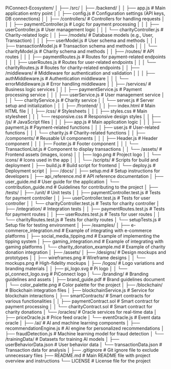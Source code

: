 PiConnect-Ecosystem/
│
├── /src/
│   ├── /backend/
│   │   ├── app.js                     # Main application entry point
│   │   ├── config.js                  # Configuration settings (API keys, DB connections)
│   │   ├── /controllers/              # Controllers for handling requests
│   │   │   ├── paymentController.js    # Logic for payment processing
│   │   │   ├── userController.js       # User management logic
│   │   │   └── charityController.js    # Charity-related logic
│   │   ├── /models/                   # Database models (e.g., User, Transaction)
│   │   │   ├── userModel.js            # User schema and methods
│   │   │   ├── transactionModel.js     # Transaction schema and methods
│   │   │   └── charityModel.js         # Charity schema and methods
│   │   ├── /routes/                   # API routes
│   │   │   ├── paymentRoutes.js        # Routes for payment-related endpoints
│   │   │   ├── userRoutes.js           # Routes for user-related endpoints
│   │   │   └── charityRoutes.js        # Routes for charity-related endpoints
│   │   ├── /middleware/                # Middleware for authentication and validation
│   │   │   ├── authMiddleware.js       # Authentication middleware
│   │   │   └── errorMiddleware.js      # Error handling middleware
│   │   ├── /services/                  # Business logic services
│   │   │   ├── paymentService.js        # Payment processing service
│   │   │   ├── userService.js           # User management service
│   │   │   └── charityService.js        # Charity service
│   │   └── server.js                   # Server setup and initialization
│   │
│   ├── /frontend/
│   │   ├── index.html                  # Main HTML file
│   │   ├── /css/                       # Stylesheets
│   │   │   ├── styles.css              # Main stylesheet
│   │   │   └── responsive.css           # Responsive design styles
│   │   ├── /js/                        # JavaScript files
│   │   │   ├── app.js                  # Main application logic
│   │   │   ├── payment.js               # Payment-related functions
│   │   │   ├── user.js                  # User-related functions
│   │   │   └── charity.js               # Charity-related functions
│   │   ├── /components/                 # Reusable UI components
│   │   │   ├── Header.js                # Header component
│   │   │   ├── Footer.js                # Footer component
│   │   │   └── TransactionList.js       # Component to display transactions
│   │   └── /assets/                     # Frontend assets (images, icons)
│   │       ├── logo.png                 # Project logo
│   │       └── icons/                   # Icons used in the app
│   │
│   └── /scripts/                        # Scripts for build and deployment
│       ├── build.js                     # Build script for frontend
│       └── deploy.js                    # Deployment script
│
├── /docs/
│   ├── setup.md                         # Setup instructions for developers
│   ├── api_reference.md                 # API reference documentation
│   ├── user_guide.md                    # User guide for the application
│   └── contribution_guide.md            # Guidelines for contributing to the project
│
├── /tests/
│   ├── /unit/                           # Unit tests
│   │   ├── paymentController.test.js    # Tests for payment controller
│   │   ├── userController.test.js       # Tests for user controller
│   │   └── charityController.test.js     # Tests for charity controller
│   ├── /integration/                    # Integration tests
│   │   ├── paymentRoutes.test.js        # Tests for payment routes
│   │   ├── userRoutes.test.js           # Tests for user routes
│   │   └── charityRoutes.test.js        # Tests for charity routes
│   └── setupTests.js                    # Setup file for testing environment
│
├── /examples/
│   ├── e-commerce_integration.md        # Example of integrating with e-commerce platforms
│   ├── social_media_tipping.md          # Example of implementing the tipping system
│   ├── gaming_integration.md             # Example of integrating with gaming platforms
│   └── charity_donation_example.md       # Example of charity donation integration
│
├── /assets/
│   ├── /designs/                        # Design mockups and prototypes
│   │   ├── wireframes.png               # Wireframe designs
│   │   └── mockups.png                  # High-fidelity mockups
│   ├── /logos/                          # Logo variations and branding materials
│   │   ├── pi_logo.svg                  # Pi logo
│   │   └── pi_connect_logo.svg          # PiConnect logo
│   └── /branding/                       # Branding guidelines and assets
│       ├── brand_guide.pdf              # Brand guidelines document
│       └── color_palette.png             # Color palette for the project
│
├── /blockchain/                         # Blockchain integration files
│   ├── blockchainService.js              # Service for blockchain interactions
│   ├── smartContracts/                   # Smart contracts for various functionalities
│   │   ├── paymentContract.sol           # Smart contract for payment processing
│   │   └── charityContract.sol           # Smart contract for charity donations
│   └── /oracles/                        # Oracle services for real-time data
│       ├── priceOracle.js                # Price feed oracle
│       └── eventOracle.js                # Event data oracle
│
├── /ai/                                 # AI and machine learning components
│   ├── recommendationEngine.js           # AI engine for personalized recommendations
│   ├── fraudDetection.js                 # Machine learning model for fraud detection
│   └── /trainingData/                   # Datasets for training AI models
│       ├── userBehaviorData.json        # User behavior data
│       └── transactionData.json         # Transaction data for analysis
│
├── .gitignore                            # Git ignore file to exclude unnecessary files
├── README.md                             # Main README file with project overview and instructions
└── LICENSE                               # License file for the project
